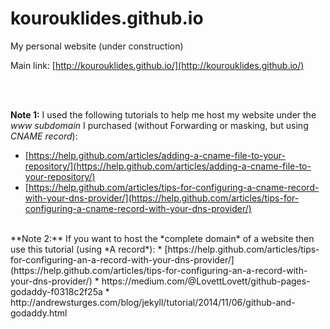 # kourouklides.github.io

My personal website (under construction)

Main link:
[http://kourouklides.github.io/](http://kourouklides.github.io/) 

<br /> <br />
  
**Note 1:** I used the following tutorials to help me host my website under the *www subdomain* I purchased (without Forwarding or masking, but using *CNAME record*):
* [https://help.github.com/articles/adding-a-cname-file-to-your-repository/](https://help.github.com/articles/adding-a-cname-file-to-your-repository/)
* [https://help.github.com/articles/tips-for-configuring-a-cname-record-with-your-dns-provider/](https://help.github.com/articles/tips-for-configuring-a-cname-record-with-your-dns-provider/)

<br />
**Note 2:** If you want to host the *complete domain* of a website then use this tutorial (using *A record*):
* [https://help.github.com/articles/tips-for-configuring-an-a-record-with-your-dns-provider/](https://help.github.com/articles/tips-for-configuring-an-a-record-with-your-dns-provider/)
* https://medium.com/@LovettLovett/github-pages-godaddy-f0318c2f25a
* http://andrewsturges.com/blog/jekyll/tutorial/2014/11/06/github-and-godaddy.html



